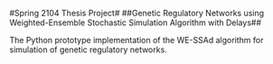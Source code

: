 #Spring 2104 Thesis Project#
##Genetic Regulatory Networks using Weighted-Ensemble Stochastic Simulation Algorithm with Delays##

The Python prototype implementation of the WE-SSAd algorithm for simulation of genetic regulatory networks.

